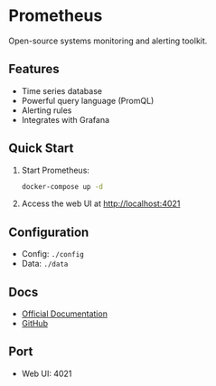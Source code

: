 # Prometheus

Open-source systems monitoring and alerting toolkit.

## Features
- Time series database
- Powerful query language (PromQL)
- Alerting rules
- Integrates with Grafana

## Quick Start
1. Start Prometheus:
   ```bash
   docker-compose up -d
   ```
2. Access the web UI at [http://localhost:4021](http://localhost:4021)

## Configuration
- Config: `./config`
- Data: `./data`

## Docs
- [Official Documentation](https://prometheus.io/docs/)
- [GitHub](https://github.com/prometheus/prometheus)

## Port
- Web UI: 4021 